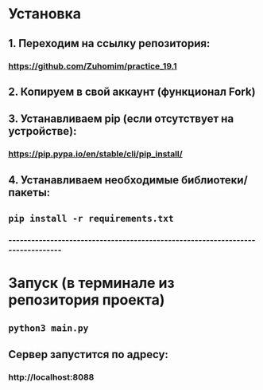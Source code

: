 # Установка
## 1. Переходим на ссылку репозитория:
### https://github.com/Zuhomim/practice_19.1
## 2. Копируем в свой аккаунт (функционал Fork)
## 3. Устанавливаем pip (если отсутствует на устройстве):
### https://pip.pypa.io/en/stable/cli/pip_install/
## 4. Устанавливаем необходимые библиотеки/пакеты:
## ```pip install -r requirements.txt```
### -------------------------------------------------------------------------------
# Запуск (в терминале из репозитория проекта)
## ```python3 main.py```
## Сервер запустится по адресу:
### http://localhost:8088
